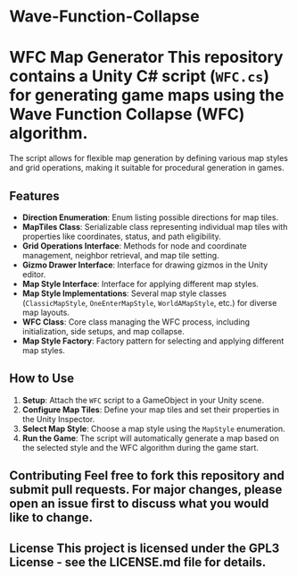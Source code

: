 # Wave-Function-Collapse
# WFC Map Generator  This repository contains a Unity C# script (`WFC.cs`) for generating game maps using the Wave Function Collapse (WFC) algorithm. 
The script allows for flexible map generation by defining various map styles and grid operations, making it suitable for procedural generation in games.  
## Features  
- **Direction Enumeration**: Enum listing possible directions for map tiles.
- **MapTiles Class**: Serializable class representing individual map tiles with properties like coordinates, status, and path eligibility.
- **Grid Operations Interface**: Methods for node and coordinate management, neighbor retrieval, and map tile setting.
- **Gizmo Drawer Interface**: Interface for drawing gizmos in the Unity editor.
- **Map Style Interface**: Interface for applying different map styles.
- **Map Style Implementations**: Several map style classes (`ClassicMapStyle`, `OneEnterMapStyle`, `WorldAMapStyle`, etc.) for diverse map layouts.
- **WFC Class**: Core class managing the WFC process, including initialization, side setups, and map collapse.
- **Map Style Factory**: Factory pattern for selecting and applying different map styles.
## How to Use  
1. **Setup**: Attach the `WFC` script to a GameObject in your Unity scene.
2. **Configure Map Tiles**: Define your map tiles and set their properties in the Unity Inspector.
3. **Select Map Style**: Choose a map style using the `MapStyle` enumeration.
4. **Run the Game**: The script will automatically generate a map based on the selected style and the WFC algorithm during the game start.
## Contributing  Feel free to fork this repository and submit pull requests. For major changes, please open an issue first to discuss what you would like to change.  
## License  This project is licensed under the GPL3 License - see the LICENSE.md file for details.
